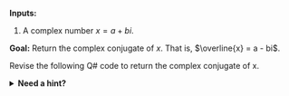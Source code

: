 **Inputs:**

1. A complex number $x = a + bi$.

**Goal:**
Return the complex conjugate of $x$. That is, $\overline{x} = a - bi$.

Revise the following Q# code to return the complex conjugate of x.

<details>
  <summary><b>Need a hint?</b></summary>
  
* Use the Complex data type defined in the Q# math library. For example, $x = a + bi$:

   ```qsharp

      let x = complex(real_value, imaginary_coefficient);
      let a = x::Real;
      let b = x::Imag;
   ```

A video explanation of the complex conjugate can be found [here](https://www.youtube.com/watch?v=BZxZ_eEuJBM).

</details>
